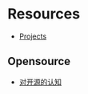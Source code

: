 # Resources

* [Projects](project/README.md) 

## Opensource
* [对开源的认知](https://blog.csdn.net/csdnnews/article/details/86326379)
